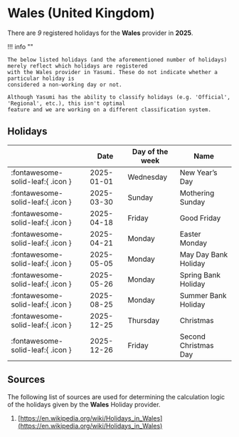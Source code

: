 # Wales (United Kingdom)

There are _9_ registered holidays for the **Wales** provider in **2025**.

!!! info ""

    The below listed holidays (and the aforementioned number of holidays) merely reflect which holidays are registered
    with the Wales provider in Yasumi. These do not indicate whether a particular holiday is
    considered a non-working day or not.

    Although Yasumi has the ability to classify holidays (e.g. 'Official', 'Regional', etc.), this isn't optimal
    feature and we are working on a different classification system.

## Holidays

|     | Date | Day of the week | Name |
| --- | ---- | --------------- | ---- |
| :fontawesome-solid-leaf:{ .icon } | 2025-01-01 | Wednesday | New Year’s Day |
| :fontawesome-solid-leaf:{ .icon } | 2025-03-30 | Sunday | Mothering Sunday |
| :fontawesome-solid-leaf:{ .icon } | 2025-04-18 | Friday | Good Friday |
| :fontawesome-solid-leaf:{ .icon } | 2025-04-21 | Monday | Easter Monday |
| :fontawesome-solid-leaf:{ .icon } | 2025-05-05 | Monday | May Day Bank Holiday |
| :fontawesome-solid-leaf:{ .icon } | 2025-05-26 | Monday | Spring Bank Holiday |
| :fontawesome-solid-leaf:{ .icon } | 2025-08-25 | Monday | Summer Bank Holiday |
| :fontawesome-solid-leaf:{ .icon } | 2025-12-25 | Thursday | Christmas |
| :fontawesome-solid-leaf:{ .icon } | 2025-12-26 | Friday | Second Christmas Day |

## Sources

The following list of sources are used for determining the calculation logic of
the holidays given by the **Wales** Holiday provider.

1. [https://en.wikipedia.org/wiki/Holidays_in_Wales](https://en.wikipedia.org/wiki/Holidays_in_Wales)
